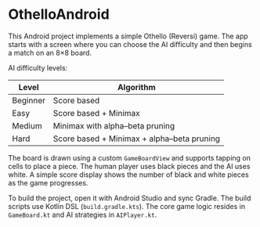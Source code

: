 # OthelloAndroid

This Android project implements a simple Othello (Reversi) game. The app starts with a screen where you can choose the AI difficulty and then begins a match on an 8×8 board.

AI difficulty levels:

| Level | Algorithm |
|-------|-----------|
| Beginner | Score based |
| Easy | Score based + Minimax |
| Medium | Minimax with alpha–beta pruning |
| Hard | Score based + Minimax + alpha–beta pruning |

The board is drawn using a custom `GameBoardView` and supports tapping on cells to place a piece. The human player uses black pieces and the AI uses white. A simple score display shows the number of black and white pieces as the game progresses.

To build the project, open it with Android Studio and sync Gradle. The build scripts use Kotlin DSL (`build.gradle.kts`). The core game logic resides in `GameBoard.kt` and AI strategies in `AIPlayer.kt`.
